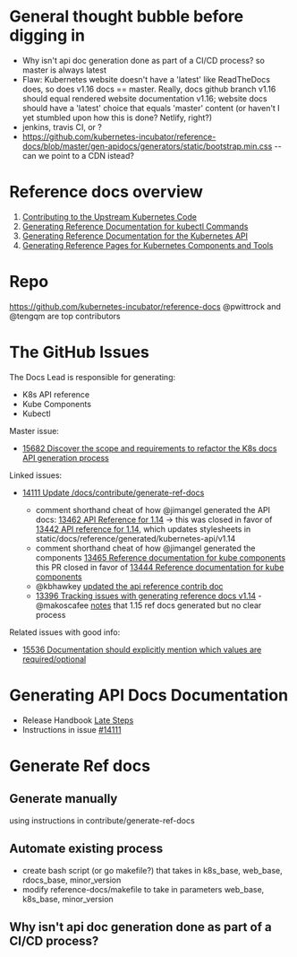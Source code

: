 # General thought bubble before digging in

- Why isn't api doc generation done as part of a CI/CD process? so master is always latest
- Flaw: Kubernetes website doesn't have a 'latest' like ReadTheDocs does, so does v1.16 docs == master. Really, docs github branch v1.16 should equal rendered website documentation v1.16; website docs should have a 'latest' choice that equals 'master' content (or haven't I yet stumbled upon how this is done? Netlify, right?)
- jenkins, travis CI, or ?
- https://github.com/kubernetes-incubator/reference-docs/blob/master/gen-apidocs/generators/static/bootstrap.min.css -- can we point to a CDN istead?

# Reference docs overview
1. [Contributing to the Upstream Kubernetes Code](https://kubernetes.io/docs/contribute/generate-ref-docs/contribute-upstream/)
2. [Generating Reference Documentation for kubectl Commands](https://kubernetes.io/docs/contribute/generate-ref-docs/kubectl/)
3. [Generating Reference Documentation for the Kubernetes API](https://kubernetes.io/docs/contribute/generate-ref-docs/kubernetes-api/)
4. [Generating Reference Pages for Kubernetes Components and Tools](https://kubernetes.io/docs/contribute/generate-ref-docs/kubernetes-components/) 

# Repo
https://github.com/kubernetes-incubator/reference-docs  @pwittrock and @tengqm are top contributors

# The GitHub Issues
The Docs Lead is responsible for generating:

- K8s API reference
- Kube Components
- Kubectl

Master issue:
- [15682 Discover the scope and requirements to refactor the K8s docs API generation process](https://github.com/kubernetes/website/issues/15682)

Linked issues:
- [14111 Update /docs/contribute/generate-ref-docs](https://github.com/kubernetes/website/issues/14111)

  - comment shorthand cheat of how @jimangel generated the API docs: [13462 API Reference for 1.14](https://github.com/kubernetes/website/pull/13462#issuecomment-476944536) -> this was closed in favor of [13442 API reference for 1.14](https://github.com/kubernetes/website/pull/13442), which updates stylesheets in static/docs/reference/generated/kubernetes-api/v1.14
  - comment shorthand cheat of how @jimangel generated the components [13465 Reference documentation for kube components ](https://github.com/kubernetes/website/pull/13465#issuecomment-476959426) this PR closed in favor of [13444 Reference documentation for kube components](https://github.com/kubernetes/website/pull/13444)
  - @kbhawkey [updated the api reference contrib doc](https://github.com/kubernetes/website/pull/15114)
  - [13396 Tracking issues with generating reference docs v1.14](https://github.com/kubernetes/website/issues/13396) - @makoscafee [notes](https://github.com/kubernetes/website/issues/13396#issuecomment-505275466) that 1.15 ref docs generated but no clear process 

Related issues with good info:
- [15536 Documentation should explicitly mention which values are required/optional](https://github.com/kubernetes/website/issues/15536)

# Generating API Docs Documentation
- Release Handbook [Late Steps](https://github.com/kubernetes/sig-release/tree/master/release-team/role-handbooks/docs#late-steps-weeks-9-11)
- Instructions in issue [#14111](https://github.com/kubernetes/website/issues/14111)

# Generate Ref docs 
## Generate manually 
using instructions in contribute/generate-ref-docs

## Automate existing process
- create bash script (or go makefile?) that takes in k8s_base, web_base, rdocs_base, minor_version
- modify reference-docs/makefile to take in parameters web_base, k8s_base, minor_version

##  Why isn't api doc generation done as part of a CI/CD process? 
